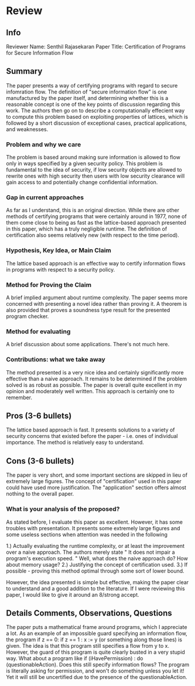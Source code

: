 # Review

## Info

Reviewer Name: Senthil Rajasekaran
Paper Title: Certification of Programs for Secure Information Flow

## Summary

The paper presents a way of certifying programs with regard to secure infomration flow. The definition of "secure information flow" is one manufactured by the paper itself, and determining whether this is a reasonable concept is one of the key points of discussion regarding this work. The authors then go on to describe a computationally effecient way to compute this problem based on exploiting properties of lattices, which is followed by a short discussion of exceptional cases, practical applications, and weaknesses.

### Problem and why we care

The problem is based around making sure information is allowed to flow only in ways specified by a given security policy. This problem is fundamental to the idea of security, if low security objects are allowed to rewrite ones with high security then users with low security clearance will gain access to and potentially change confidential information. 

### Gap in current approaches
As far as I understand, this is an original direction. While there are other methods of certifying programs that were certainly around in 1977, none of them come close to being as fast as the lattice-based approach presented in this paper, which has a truly negligible runtime. The definition of certification also seems relatively new (with respect to the time period).

### Hypothesis, Key Idea, or Main Claim

The lattice based approach is an effective way to certify information flows in programs with respect to a security policy.

### Method for Proving the Claim

A brief implied argument about runtime complexity. The paper seems more concerned with presenting a novel idea rather than proving it. A theorem is also provided that proves a soundness type result for the presented program checker.

### Method for evaluating

A brief discussion about some applications. There's not much here.

### Contributions: what we take away

The method presented is a very nice idea and certainly significantly more effective than a naive approach. It remains to be determined if the problem solved is as robust as possible. The paper is overall quite excellent in my opinion and moderately well written. This approach is certainly one to remember.

## Pros (3-6 bullets)

The lattice based approach is fast.
It presents solutions to a variety of security concerns that existed before the paper - i.e. ones of individual importance.
The method is relatively easy to understand.

## Cons (3-6 bullets)
The paper is very short, and some important sections are skipped in lieu of extremely large figures.
The concept of "certification" used in this paper could have used more justification.
The "application" section offers almost nothing to the overall paper.


### What is your analysis of the proposed?

As stated before, I evaluate this paper as excellent. However, it has some troubles with presentation. It presents some extremely large figures and some useless sections when attention was needed in the following

1.)  Actually evaluating the runtime complexity, or at least the improvement over a naive approach. The authors merely state " It does not impair a program's execution
speed. " Well, what does the naive approach do? How about memory usage?
2.)  Justifying the concept of certification used.
3.)  If possible - proving this method optimal through some sort of lower bound.

However, the idea presented is simple but effective, making the paper clear to understand and a good addition to the literature. If I were reviewing this paper, I would like to give it around an 8/strong accept.

## Details Comments, Observations, Questions

The paper puts a mathematical frame around programs, which I appreciate a lot. As an example of an impossible guard specifying an information flow, the program if z == 0: if z == 1 : x := y (or something along those lines) is given. The idea is that this program still specifies a flow from y to x. However, the guard of this program is quite clearly busted in a very stupid way. What about a program like if (iHavePermission) : do (questionableAction). Does this still specify information flows? The program is literally asking for permission, and won't do something unless you let it! Yet it will still be uncertified due to the presence of the questionableAction.



